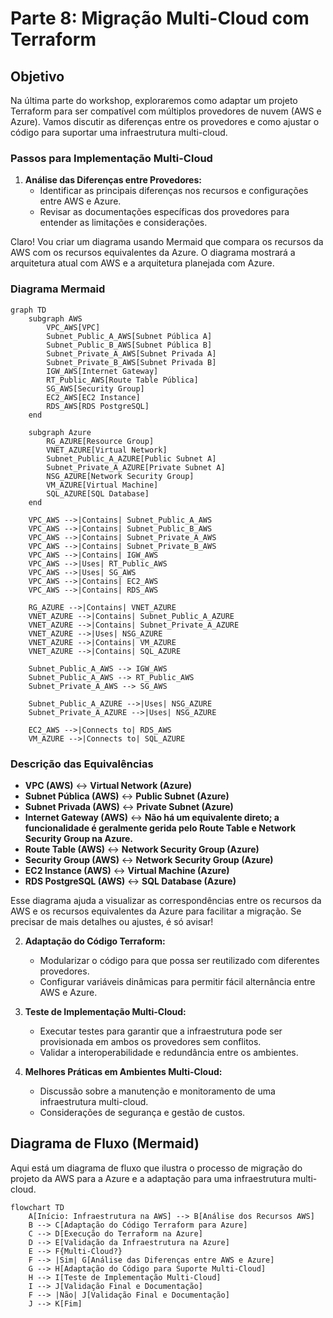 # Parte 8: Migração Multi-Cloud com Terraform

## Objetivo

Na última parte do workshop, exploraremos como adaptar um projeto Terraform para ser compatível com múltiplos provedores de nuvem (AWS e Azure). Vamos discutir as diferenças entre os provedores e como ajustar o código para suportar uma infraestrutura multi-cloud.

### Passos para Implementação Multi-Cloud

1. **Análise das Diferenças entre Provedores:**
   - Identificar as principais diferenças nos recursos e configurações entre AWS e Azure.
   - Revisar as documentações específicas dos provedores para entender as limitações e considerações.

Claro! Vou criar um diagrama usando Mermaid que compara os recursos da AWS com os recursos equivalentes da Azure. O diagrama mostrará a arquitetura atual com AWS e a arquitetura planejada com Azure.

### Diagrama Mermaid

```mermaid
graph TD
    subgraph AWS
        VPC_AWS[VPC]
        Subnet_Public_A_AWS[Subnet Pública A]
        Subnet_Public_B_AWS[Subnet Pública B]
        Subnet_Private_A_AWS[Subnet Privada A]
        Subnet_Private_B_AWS[Subnet Privada B]
        IGW_AWS[Internet Gateway]
        RT_Public_AWS[Route Table Pública]
        SG_AWS[Security Group]
        EC2_AWS[EC2 Instance]
        RDS_AWS[RDS PostgreSQL]
    end
    
    subgraph Azure
        RG_AZURE[Resource Group]
        VNET_AZURE[Virtual Network]
        Subnet_Public_A_AZURE[Public Subnet A]
        Subnet_Private_A_AZURE[Private Subnet A]
        NSG_AZURE[Network Security Group]
        VM_AZURE[Virtual Machine]
        SQL_AZURE[SQL Database]
    end

    VPC_AWS -->|Contains| Subnet_Public_A_AWS
    VPC_AWS -->|Contains| Subnet_Public_B_AWS
    VPC_AWS -->|Contains| Subnet_Private_A_AWS
    VPC_AWS -->|Contains| Subnet_Private_B_AWS
    VPC_AWS -->|Contains| IGW_AWS
    VPC_AWS -->|Uses| RT_Public_AWS
    VPC_AWS -->|Uses| SG_AWS
    VPC_AWS -->|Contains| EC2_AWS
    VPC_AWS -->|Contains| RDS_AWS
    
    RG_AZURE -->|Contains| VNET_AZURE
    VNET_AZURE -->|Contains| Subnet_Public_A_AZURE
    VNET_AZURE -->|Contains| Subnet_Private_A_AZURE
    VNET_AZURE -->|Uses| NSG_AZURE
    VNET_AZURE -->|Contains| VM_AZURE
    VNET_AZURE -->|Contains| SQL_AZURE

    Subnet_Public_A_AWS --> IGW_AWS
    Subnet_Public_A_AWS --> RT_Public_AWS
    Subnet_Private_A_AWS --> SG_AWS

    Subnet_Public_A_AZURE -->|Uses| NSG_AZURE
    Subnet_Private_A_AZURE -->|Uses| NSG_AZURE

    EC2_AWS -->|Connects to| RDS_AWS
    VM_AZURE -->|Connects to| SQL_AZURE
```

### Descrição das Equivalências

- **VPC (AWS)** ↔ **Virtual Network (Azure)**
- **Subnet Pública (AWS)** ↔ **Public Subnet (Azure)**
- **Subnet Privada (AWS)** ↔ **Private Subnet (Azure)**
- **Internet Gateway (AWS)** ↔ **Não há um equivalente direto; a funcionalidade é geralmente gerida pelo Route Table e Network Security Group na Azure.**
- **Route Table (AWS)** ↔ **Network Security Group (Azure)**
- **Security Group (AWS)** ↔ **Network Security Group (Azure)**
- **EC2 Instance (AWS)** ↔ **Virtual Machine (Azure)**
- **RDS PostgreSQL (AWS)** ↔ **SQL Database (Azure)**

Esse diagrama ajuda a visualizar as correspondências entre os recursos da AWS e os recursos equivalentes da Azure para facilitar a migração. Se precisar de mais detalhes ou ajustes, é só avisar!

2. **Adaptação do Código Terraform:**
   - Modularizar o código para que possa ser reutilizado com diferentes provedores.
   - Configurar variáveis dinâmicas para permitir fácil alternância entre AWS e Azure.

3. **Teste de Implementação Multi-Cloud:**
   - Executar testes para garantir que a infraestrutura pode ser provisionada em ambos os provedores sem conflitos.
   - Validar a interoperabilidade e redundância entre os ambientes.

4. **Melhores Práticas em Ambientes Multi-Cloud:**
   - Discussão sobre a manutenção e monitoramento de uma infraestrutura multi-cloud.
   - Considerações de segurança e gestão de custos.

## Diagrama de Fluxo (Mermaid)

Aqui está um diagrama de fluxo que ilustra o processo de migração do projeto da AWS para a Azure e a adaptação para uma infraestrutura multi-cloud.

```mermaid
flowchart TD
    A[Início: Infraestrutura na AWS] --> B[Análise dos Recursos AWS]
    B --> C[Adaptação do Código Terraform para Azure]
    C --> D[Execução do Terraform na Azure]
    D --> E[Validação da Infraestrutura na Azure]
    E --> F{Multi-Cloud?}
    F --> |Sim| G[Análise das Diferenças entre AWS e Azure]
    G --> H[Adaptação do Código para Suporte Multi-Cloud]
    H --> I[Teste de Implementação Multi-Cloud]
    I --> J[Validação Final e Documentação]
    F --> |Não| J[Validação Final e Documentação]
    J --> K[Fim]
```